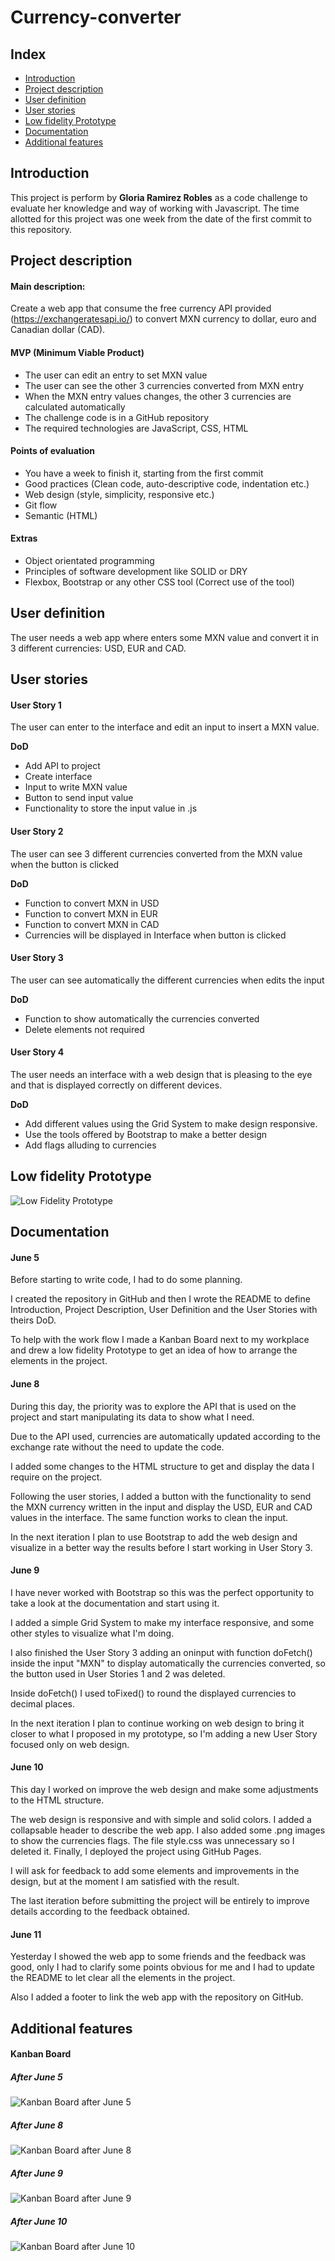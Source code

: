 # Currency-converter
## Index

- [Introduction](#introduction)
- [Project description](#project-description)
- [User definition](#user-definition)
- [User stories](#user-stories)
- [Low fidelity Prototype](#low-fidelity-prototype)
- [Documentation](#documentation)
- [Additional features](#Additional-features)

## Introduction
This project is perform by **Gloria Ramirez Robles** as a code challenge to evaluate her knowledge and way of working with Javascript.
The time allotted for this project was one week from the date of the first commit to this repository.

## Project description
#### Main description: 
Create a web app that consume the free currency API provided (https://exchangeratesapi.io/) to convert MXN currency to dollar, euro and Canadian dollar (CAD). 

#### MVP (Minimum Viable Product)
- The user can edit an entry to set MXN value
- The user can see the other 3 currencies converted from MXN entry
- When the MXN entry values changes, the other 3 currencies are calculated automatically 
- The challenge code is in a GitHub repository
- The required technologies are JavaScript, CSS, HTML

#### Points of evaluation
- You have a week to finish it, starting from the first commit
- Good practices (Clean code, auto-descriptive code, indentation etc.)
- Web design (style, simplicity, responsive etc.)
- Git flow
- Semantic (HTML)

#### Extras
- Object orientated programming 
- Principles of software development like SOLID or DRY
- Flexbox, Bootstrap or any other CSS tool (Correct use of the tool)

## User definition
The user needs a web app where enters some MXN value and convert it in 3 different currencies: USD, EUR and CAD.

## User stories
#### User Story 1
The user can enter to the interface and edit an input to insert a MXN value.

**DoD**
- Add API to project
- Create interface
- Input to write MXN value
- Button to send input value
- Functionality to store the input value in .js

#### User Story 2
The user can see 3 different currencies converted from the MXN value when the button is clicked

**DoD**
- Function to convert MXN in USD
- Function to convert MXN in EUR
- Function to convert MXN in CAD
- Currencies will be displayed in Interface when button is clicked

#### User Story 3
The user can see automatically the different currencies when edits the input

**DoD**
- Function to show automatically the currencies converted
- Delete elements not required

#### User Story 4
The user needs an interface with a web design that is pleasing to the eye and that is displayed correctly on different devices.

**DoD**
- Add different values using the Grid System to make design responsive.
- Use the tools offered by Bootstrap to make a better design
- Add flags alluding to currencies

## Low fidelity Prototype
![Low Fidelity Prototype](https://i.ibb.co/KWLZT9m/IMG-20200605-161839.jpg)

## Documentation
#### June 5
Before starting to write code, I had to do some planning.

I created the repository in GitHub and then I wrote the README to define Introduction, Project Description, User Definition and the User Stories with theirs DoD.

To help with the work flow I made a Kanban Board next to my workplace and drew a low fidelity Prototype to get an idea of how to arrange the elements in the project.

#### June 8
During this day, the priority was to explore the API that is used on the project and start manipulating its data to show what I need.

Due to the API used, currencies are automatically updated according to the exchange rate without the need to update the code.

I added some changes to the HTML structure to get and display the data I require on the project.

Following the user stories, I added a button with the functionality to send the MXN currency written in the input and display the USD, EUR and CAD values in the interface. The same function works to clean the input.

In the next iteration I plan to use Bootstrap to add the web design and visualize in a better way the results before I start working in User Story 3.

#### June 9
I have never worked with Bootstrap so this was the perfect opportunity to take a look at the documentation and start using it.

I added a simple Grid System to make my interface responsive, and some other styles to visualize what I'm doing.

I also finished the User Story 3 adding an oninput with function doFetch() inside the input "MXN" to display automatically the currencies converted, so the button used in User Stories 1 and 2 was deleted.

Inside doFetch() I used toFixed() to round the displayed currencies to decimal places.

In the next iteration I plan to continue working on web design to 
bring it closer to what I proposed in my prototype, so I'm adding a new User Story focused only on web design.

#### June 10
This day I worked on improve the web design and make some adjustments to the HTML structure.

The web design is responsive and with simple and solid colors. I added a collapsable header to describe the web app. I also added some .png images to show the currencies flags. The file style.css was unnecessary so I deleted it. Finally, I deployed the project using GitHub Pages.

I will ask for feedback to add some elements and improvements in the design, but at the moment I am satisfied with the result.

The last iteration before submitting the project will be entirely to improve details according to the feedback obtained.

#### June 11
Yesterday I showed the web app to some friends and the feedback was good, only I had to clarify some points obvious for me and I had to update the README to let clear all the elements in the project.

Also I added a footer to link the web app with the repository on GitHub.

## Additional features
#### Kanban Board
##### After June 5
![Kanban Board after June 5](https://i.ibb.co/Rgt4vMY/IMG-20200605-160906.jpg)
##### After June 8
![Kanban Board after June 8](https://i.ibb.co/1d3Vhf0/IMG-20200610-180613.jpg)
##### After June 9
![Kanban Board after June 9](https://i.ibb.co/19QBkjs/IMG-20200610-180236.jpg)
##### After June 10
![Kanban Board after June 10](https://i.ibb.co/vxXHdcS/IMG-20200610-175749.jpg)